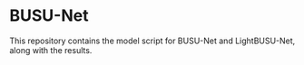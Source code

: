 # BUSU-Net
This repository contains the model script for BUSU-Net and LightBUSU-Net, along with the results. 
